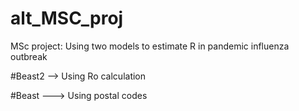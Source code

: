 # alt_MSC_proj
MSc project: Using two models to estimate R in pandemic influenza outbreak

#Beast2 --> Using Ro calculation 

#Beast ---> Using postal codes 
